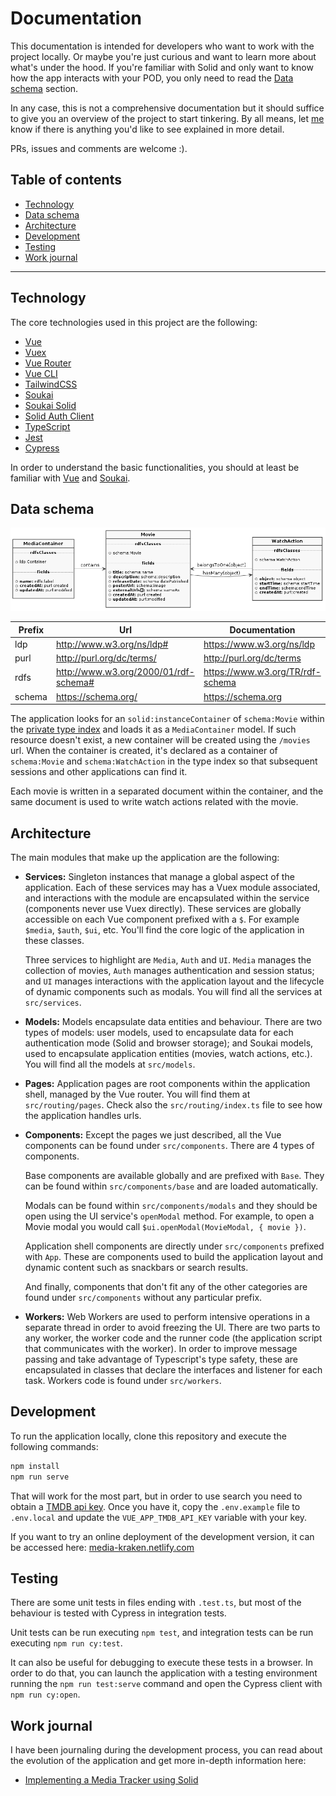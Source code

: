 # Documentation

This documentation is intended for developers who want to work with the project locally. Or maybe you're just curious and want to learn more about what's under the hood. If you're familiar with Solid and only want to know how the app interacts with your POD, you only need to read the [Data schema](#data-schema) section.

In any case, this is not a comprehensive documentation but it should suffice to give you an overview of the project to start tinkering. By all means, let [me](https://noeldemartin.com) know if there is anything you'd like to see explained in more detail.

PRs, issues and comments are welcome :).

## Table of contents

- [Technology](#technology)
- [Data schema](#data-schema)
- [Architecture](#architecture)
- [Development](#development)
- [Testing](#testing)
- [Work journal](#work-journal)

-----

## Technology

The core technologies used in this project are the following:

- [Vue](https://vuejs.org/)
- [Vuex](https://vuex.vuejs.org/)
- [Vue Router](https://router.vuejs.org/)
- [Vue CLI](https://cli.vuejs.org/)
- [TailwindCSS](https://tailwindcss.com/)
- [Soukai](https://soukai.js.org/)
- [Soukai Solid](https://github.com/NoelDeMartin/soukai-solid)
- [Solid Auth Client](https://github.com/solid/solid-auth-client)
- [TypeScript](https://www.typescriptlang.org/)
- [Jest](https://jestjs.io/)
- [Cypress](https://www.cypress.io/)

In order to understand the basic functionalities, you should at least be familiar with [Vue](https://vuejs.org/) and [Soukai](https://soukai.js.org/).

## Data schema

![Data schema](Classes.jpg)

| Prefix     | Url                                     | Documentation                        |
| ---------- | --------------------------------------- | ------------------------------------ |
| ldp        | http://www.w3.org/ns/ldp#               | https://www.w3.org/ns/ldp            |
| purl       | http://purl.org/dc/terms/               | http://purl.org/dc/terms             |
| rdfs       | http://www.w3.org/2000/01/rdf-schema#   | https://www.w3.org/TR/rdf-schema     |
| schema     | https://schema.org/                     | https://schema.org                   |

The application looks for an `solid:instanceContainer` of `schema:Movie` within the [private type index](https://github.com/solid/solid/blob/master/proposals/data-discovery.md#unlisted-type-index) and loads it as a `MediaContainer` model. If such resource doesn't exist, a new container will be created using the `/movies` url. When the container is created, it's declared as a container of `schema:Movie` and `schema:WatchAction` in the type index so that subsequent sessions and other applications can find it.

Each movie is written in a separated document within the container, and the same document is used to write watch actions related with the movie.

## Architecture

The main modules that make up the application are the following:

- **Services:** Singleton instances that manage a global aspect of the application. Each of these services may has a Vuex module associated, and interactions with the module are encapsulated within the service (components never use Vuex directly). These services are globally accessible on each Vue component prefixed with a `$`. For example `$media`, `$auth`, `$ui`, etc. You'll find the core logic of the application in these classes.

  Three services to highlight are `Media`, `Auth` and `UI`. `Media` manages the collection of movies, `Auth` manages authentication and session status; and `UI` manages interactions with the application layout and the lifecycle of dynamic components such as modals. You will find all the services at `src/services`.

- **Models:** Models encapsulate data entities and behaviour. There are two types of models: user models, used to encapsulate data for each authentication mode (Solid and browser storage); and Soukai models, used to encapsulate application entities (movies, watch actions, etc.). You will find all the models at `src/models`.

- **Pages:** Application pages are root components within the application shell, managed by the Vue router. You will find them at `src/routing/pages`. Check also the `src/routing/index.ts` file to see how the application handles urls.

- **Components:** Except the pages we just described, all the Vue components can be found under `src/components`. There are 4 types of components.

  Base components are available globally and are prefixed with `Base`. They can be found within `src/components/base` and are loaded automatically.

  Modals can be found within `src/components/modals` and they should be open using the UI service's `openModal` method. For example, to open a Movie modal you would call `$ui.openModal(MovieModal, { movie })`.

  Application shell components are directly under `src/components` prefixed with `App`. These are components used to build the application layout and dynamic content such as snackbars or search results.

  And finally, components that don't fit any of the other categories are found under `src/components` without any particular prefix.

- **Workers:** Web Workers are used to perform intensive operations in a separate thread in order to avoid freezing the UI. There are two parts to any worker, the worker code and the runner code (the application script that communicates with the worker). In order to improve message passing and take advantage of Typescript's type safety, these are encapsulated in classes that declare the interfaces and listener for each task. Workers code is found under `src/workers`.

## Development

To run the application locally, clone this repository and execute the following commands:

```sh
npm install
npm run serve
```

That will work for the most part, but in order to use search you need to obtain a [TMDB api key](https://developers.themoviedb.org/3/getting-started/introduction). Once you have it, copy the `.env.example` file to `.env.local` and update the `VUE_APP_TMDB_API_KEY` variable with your key.

If you want to try an online deployment of the development version, it can be accessed here: [media-kraken.netlify.com](https://media-kraken.netlify.com)

## Testing

There are some unit tests in files ending with `.test.ts`, but most of the behaviour is tested with Cypress in integration tests.

Unit tests can be run executing `npm test`, and integration tests can be run executing `npm run cy:test`.

It can also be useful for debugging to execute these tests in a browser. In order to do that, you can launch the application with a testing environment running the `npm run test:serve` command and open the Cypress client with `npm run cy:open`.

## Work journal

I have been journaling during the development process, you can read about the evolution of the application and get more in-depth information here:

- [Implementing a Media Tracker using Solid](https://noeldemartin.com/tasks/implementing-a-media-tracker-using-solid)
